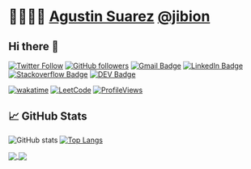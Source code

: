 # 👨‍💻👨‍🔬 [Agustin Suarez](https://hackthedad.com) [@jibion](https://hackthedad.com)

## Hi there 👋

[![Twitter Follow](https://img.shields.io/twitter/follow/jibion?style=social)](https://twitter.com/intent/follow?screen_name=jibion)
[![GitHub followers](https://img.shields.io/github/followers/jibion?label=Follow&style=social)](https://github.com/jibion/?tab=follow)
[![Gmail Badge](https://img.shields.io/badge/-jibion-c14438?style=social&logo=Gmail&logoColor=red&link=mailto:jibion@gmail.com)](mailto:jibion@gmail.com)
[![LinkedIn Badge](https://img.shields.io/badge/-LinkedIn-blue?style=social&logo=Linkedin&logoColor=blue&link=https://www.linkedin.com/in/analista-digital/)](https://www.linkedin.com/in/analista-digital/)
[![Stackoverflow Badge](https://img.shields.io/badge/Stack_Overflow-FE7A16?style=social&logo=stack-overflow&logoColor=orange)](https://stackoverflow.com/users/3257689/agustin)
[![DEV Badge](https://img.shields.io/badge/-DEV-c14438?style=social&logo=Dev.to&logoColor=black&link=https://dev.to/jibion)](https://dev.to/jibion)

[![wakatime](https://wakatime.com/badge/user/882bd247-54eb-441a-bca1-0f51217f30ab.svg)](https://wakatime.com/@882bd247-54eb-441a-bca1-0f51217f30ab)
[![LeetCode](https://img.shields.io/badge/dynamic/json?style=flat&labelColor=black&color=%23ffa116&label=Solved&query=solvedOverTotal&url=https%3A%2F%2Fleetcode-badge.vercel.app%2Fapi%2Fusers%2Fjibion&logo=leetcode&logoColor=yellow)](https://leetcode.com/jibion/)
[![ProfileViews](https://komarev.com/ghpvc/?username=jibion&color=orange&style=flat)](https://komarev.com/ghpvc/?jibion&color=orange)

## &#x1f4c8; GitHub Stats
![GitHub stats](https://github-readme-stats.vercel.app/api?username=jibion&show_icons=true&line_height=27&count_private=true&theme=gotham)
[![Top Langs](https://github-readme-stats.vercel.app/api/top-langs/?username=jibion&layout=compact&theme=gotham)](https://github.com/jibion)


<a href="https://github.com/jibion/spanish_rent_price_index">
  <img align="center" src="https://github-readme-stats.vercel.app/api/pin/?username=jibion&repo=spanish_rent_price_index&theme=gotham" />
</a>
<a href="https://github.com/jibion/spanish_rent_index_map">
  <img align="center" src="https://github-readme-stats.vercel.app/api/pin/?username=jibion&repo=spanish_rent_index_map&theme=gotham" />
</a>
